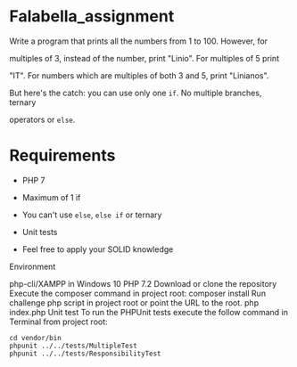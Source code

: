 # Falabella_assignment
Write a program that prints all the numbers from 1 to 100. However, for

multiples of 3, instead of the number, print "Linio". For multiples of 5 print

"IT". For numbers which are multiples of both 3 and 5, print "Linianos".

 

But here's the catch: you can use only one `if`. No multiple branches, ternary

operators or `else`.

 # Requirements

* PHP 7

* Maximum of 1 if

* You can't use `else`, `else if` or ternary

* Unit tests

* Feel free to apply your SOLID knowledge

Environment

php-cli/XAMPP in Windows 10
PHP 7.2
Download or clone the repository
Execute the composer command in project root:
    composer install
Run challenge php script in project root or point the URL to the root.
    php index.php
Unit test
To run the PHPUnit tests execute the follow command in Terminal from project root:

    cd vendor/bin
    phpunit ../../tests/MultipleTest
    phpunit ../../tests/ResponsibilityTest
